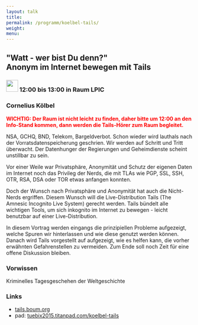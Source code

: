```yaml
---
layout: talk
title:
permalink: /programm/koelbel-tails/
weight: 
menu:
---
```


## "Watt&nbsp;-&nbsp;wer&nbsp;bist&nbsp;Du&nbsp;denn?" Anonym&nbsp;im&nbsp;Internet&nbsp;bewegen&nbsp;mit&nbsp;Tails

### <img height = "32" src="../../images/talk.svg"> 12:00 bis 13:00 in Raum LPIC 

### Cornelius&nbsp;Kölbel

<span style="font-weight: bold; color:#FF0000;">WICHTIG: Der Raum ist nicht leicht zu finden, daher bitte um 12:00 an den Info-Stand kommen, dann werden die Tails-Hörer zum Raum begleitet.</span>

NSA, GCHQ, BND, Telekom, Bargeldverbot.
Schon wieder wird lauthals nach der Vorratsdatenspeicherung geschrien.
Wir werden auf Schritt und Tritt überwacht. Der Datenhunger der Regierungen und Geheimdienste scheint unstillbar zu sein.

Vor einer Weile war Privatsphäre, Anonymität und Schutz der eigenen Daten im Internet noch das Privileg der Nerds, die mit TLAs wie PGP, SSL, SSH, OTR, RSA, DSA oder TOR etwas anfangen konnten.

Doch der Wunsch nach Privatsphäre und Anonymität hat auch die Nicht-Nerds ergriffen.
Diesem Wunsch will die Live-Distribution Tails (The Amnesic Incognito Live System) gerecht werden. Tails bündelt alle wichtigen Tools, um sich inkognito im Internet zu bewegen - leicht benutzbar auf einer Live-Distribution.

In diesem Vortrag werden eingangs die prinzipiellen Probleme aufgezeigt, welche Spuren wir hinterlassen und wie diese genutzt werden können.
Danach wird Tails vorgestellt auf aufgezeigt, wie es helfen kann, die vorher erwähnten Gefahrenstellen zu vermeiden.
Zum Ende soll noch Zeit für eine offene Diskussion bleiben.

### Vorwissen

Kriminelles Tagesgeschehen der Weltgeschichte

### Links

- <a href="https://tails.boum.org" target="_blank">tails.boum.org</a>
- pad: <a href="https://tuebix2015.titanpad.com/koelbel-tails" target="_blank">tuebix2015.titanpad.com/koelbel-tails</a>
